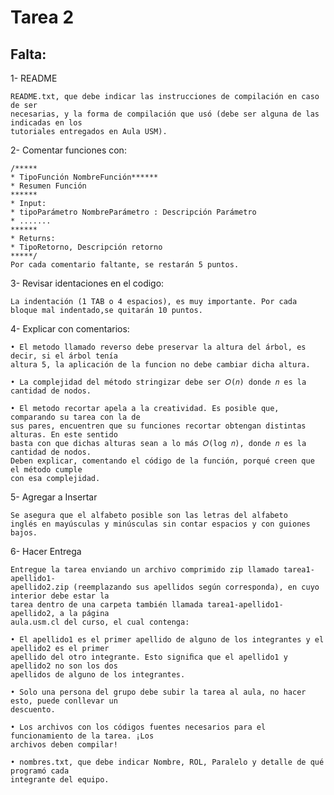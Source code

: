 # Tarea 2

## Falta:
1- README

    README.txt, que debe indicar las instrucciones de compilación en caso de ser
    necesarias, y la forma de compilación que usó (debe ser alguna de las indicadas en los
    tutoriales entregados en Aula USM).

2- Comentar funciones con:

    /*****
    * TipoFunción NombreFunción******
    * Resumen Función
    ******
    * Input:
    * tipoParámetro NombreParámetro : Descripción Parámetro
    * .......
    ******
    * Returns:
    * TipoRetorno, Descripción retorno
    *****/
    Por cada comentario faltante, se restarán 5 puntos.

3- Revisar identaciones en el codigo:

    La indentación (1 TAB o 4 espacios), es muy importante. Por cada bloque mal indentado,se quitarán 10 puntos.

4- Explicar con comentarios:

    • El metodo llamado reverso debe preservar la altura del árbol, es decir, si el árbol tenía
    altura 5, la aplicación de la funcion no debe cambiar dicha altura.
    
    • La complejidad del método stringizar debe ser 𝑂(𝑛) donde 𝑛 es la cantidad de nodos.
    
    • El metodo recortar apela a la creatividad. Es posible que, comparando su tarea con la de
    sus pares, encuentren que su funciones recortar obtengan distintas alturas. En este sentido
    basta con que dichas alturas sean a lo más 𝑂(log 𝑛), donde 𝑛 es la cantidad de nodos.
    Deben explicar, comentando el código de la función, porqué creen que el método cumple
    con esa complejidad.
    
5- Agregar a Insertar 

    Se asegura que el alfabeto posible son las letras del alfabeto
    inglés en mayúsculas y minúsculas sin contar espacios y con guiones bajos.

6- Hacer Entrega

    Entregue la tarea enviando un archivo comprimido zip llamado tarea1-apellido1-
    apellido2.zip (reemplazando sus apellidos según corresponda), en cuyo interior debe estar la
    tarea dentro de una carpeta también llamada tarea1-apellido1-apellido2, a la página
    aula.usm.cl del curso, el cual contenga:
    
    • El apellido1 es el primer apellido de alguno de los integrantes y el apellido2 es el primer
    apellido del otro integrante. Esto signiﬁca que el apellido1 y apellido2 no son los dos
    apellidos de alguno de los integrantes.
    
    • Solo una persona del grupo debe subir la tarea al aula, no hacer esto, puede conllevar un
    descuento.
    
    • Los archivos con los códigos fuentes necesarios para el funcionamiento de la tarea. ¡Los
    archivos deben compilar!
    
    • nombres.txt, que debe indicar Nombre, ROL, Paralelo y detalle de qué programó cada
    integrante del equipo.

